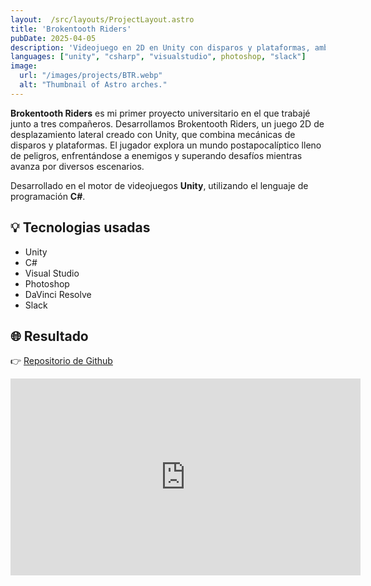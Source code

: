 ```yaml
---
layout:  /src/layouts/ProjectLayout.astro
title: 'Brokentooth Riders'
pubDate: 2025-04-05
description: 'Videojuego en 2D en Unity con disparos y plataformas, ambientado en un mundo postapocalíptico lleno de desafíos.'
languages: ["unity", "csharp", "visualstudio", photoshop, "slack"]
image:
  url: "/images/projects/BTR.webp"
  alt: "Thumbnail of Astro arches."
--- 
```


**Brokentooth Riders** es mi primer proyecto universitario en el que trabajé junto a tres compañeros.
Desarrollamos Brokentooth Riders, un juego 2D de desplazamiento lateral creado con Unity, que combina mecánicas de disparos y plataformas. El jugador explora un mundo postapocalíptico lleno de peligros, enfrentándose a enemigos y superando desafíos mientras avanza por diversos escenarios.

Desarrollado en el motor de videojuegos **Unity**, utilizando el lenguaje de programación **C#**.

## 💡 Tecnologias usadas

- Unity
- C#
- Visual Studio
- Photoshop
- DaVinci Resolve
- Slack


## 🌐 Resultado

👉 [Repositorio de Github](https://assetstore.unity.com/packages/add-ons/accesible-audio-toolkit-194392) 

<iframe class="w-full rounded-2xl overflow-hidden aspect-video h-auto" width="560" height="315" src="https://www.youtube.com/embed/JpjXA6yrEIs?si=06fly96azIaVfoU8" frameborder="0" allow="accelerometer; autoplay; encrypted-media; gyroscope; picture-in-picture" allowfullscreen></iframe>
<br>



